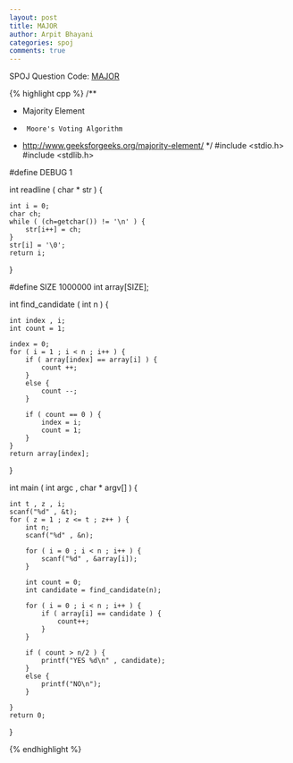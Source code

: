 ```yaml
---
layout: post
title: MAJOR
author: Arpit Bhayani
categories: spoj
comments: true
---
```


SPOJ Question Code: [MAJOR](http://www.spoj.com/problems/MAJOR/)

{% highlight cpp %}
/**
 *	Majority Element
 *		Moore's Voting Algorithm
 *	http://www.geeksforgeeks.org/majority-element/
 */
#include <stdio.h>
#include <stdlib.h>

#define DEBUG 1

int readline ( char * str ) {

	int i = 0;
	char ch;
	while ( (ch=getchar()) != '\n' ) {
		str[i++] = ch;
	}
	str[i] = '\0';
	return i;
}

#define SIZE 1000000
int array[SIZE];

int find_candidate ( int n ) {

	int index , i;
	int count = 1;

	index = 0;
	for ( i = 1 ; i < n ; i++ ) {
		if ( array[index] == array[i] ) {
			count ++;
		}
		else {
			count --;
		}

		if ( count == 0 ) {
			index = i;
			count = 1;
		}
	}
	return array[index];
}

int main ( int argc , char * argv[] ) {

	int t , z , i;
	scanf("%d" , &t);
	for ( z = 1 ; z <= t ; z++ ) {
		int n;
		scanf("%d" , &n);

		for ( i = 0 ; i < n ; i++ ) {
			scanf("%d" , &array[i]);
		}

		int count = 0;
		int candidate = find_candidate(n);

		for ( i = 0 ; i < n ; i++ ) {
			if ( array[i] == candidate ) {
				count++;
			}
		}

		if ( count > n/2 ) {
			printf("YES %d\n" , candidate);
		}
		else {
			printf("NO\n");
		}

	}
	return 0;
}

{% endhighlight %}
